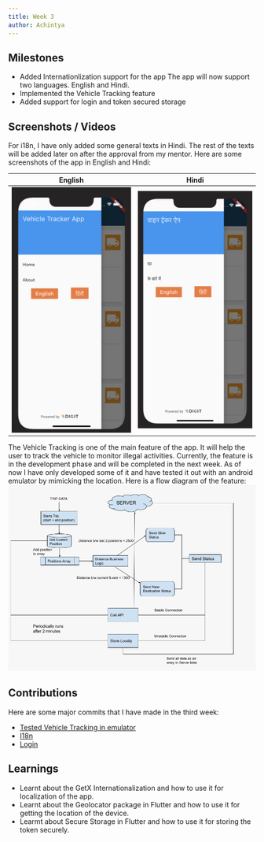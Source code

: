 ```yaml
---
title: Week 3
author: Achintya
---
```


## Milestones
- Added Internationlization support for the app
The app will now support two languages. English and Hindi.
- Implemented the Vehicle Tracking feature
- Added support for login and token secured storage

## Screenshots / Videos 
For i18n, I have only added some general texts in Hindi. The rest of the texts will be added later on after the approval from my mentor. Here are some screenshots of the app in English and Hindi:

| English | Hindi |
| --- | --- |
| ![](../static/week3/img-1.png) | ![](../static/week3/img-2.png) |

The Vehicle Tracking is one of the main feature of the app. It will help the user to track the vehicle to monitor illegal activities. Currently, the feature is in the development phase and will be completed in the next week. As of now I have only developed some of it and have tested it out with an android emulator by mimicking the location. Here is a flow diagram of the feature:
![](../static/week3/img-3.jpeg)


## Contributions
Here are some major commits that I have made in the third week:
- [Tested Vehicle Tracking in emulator](https://github.com/achintya-7/egov-rnd/commit/e4a92d6f1511ae278da6f47b58bac1fbdc3ccc65)
- [I18n](https://github.com/achintya-7/egov-rnd/commit/aea3b457254c5281280a316a5456098c60589746)
- [Login](https://github.com/achintya-7/egov-rnd/commit/8af69b483918b2715e9695a9d419f833af30ba93)

## Learnings
- Learnt about the GetX Internationalization and how to use it for localization of the app.
- Learnt about the Geolocator package in Flutter and how to use it for getting the location of the device.
- Learmt about Secure Storage in Flutter and how to use it for storing the token securely.